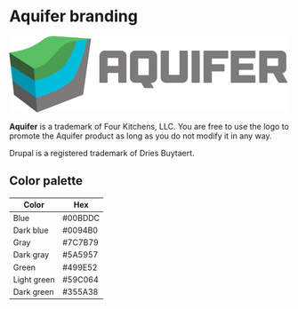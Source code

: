 # Aquifer branding

![Aquifer logo](/branding/aquifer-logo-500px.png)

**Aquifer** is a trademark of Four Kitchens, LLC. You are free to use the logo to promote the Aquifer product as long as you do not modify it in any way.

Drupal is a registered trademark of Dries Buytaert.

## Color palette

Color       | Hex
------------|--------
Blue        | #00BDDC
Dark blue   | #0094B0
Gray        | #7C7B79
Dark gray   | #5A5957
Green       | #499E52
Light green | #59C064
Dark green  | #355A38
